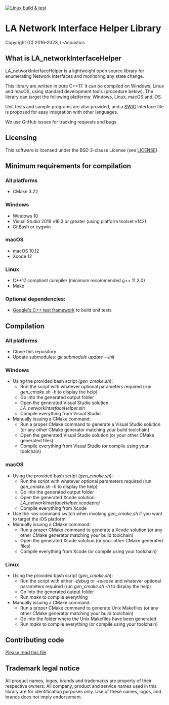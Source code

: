 [![Linux build & test](https://github.com/L-Acoustics/networkInterfaceHelper/actions/workflows/linux.yml/badge.svg)](https://github.com/L-Acoustics/networkInterfaceHelper/actions/workflows/linux.yml)
# LA Network Interface Helper Library
Copyright (C) 2016-2023, L-Acoustics

## What is LA_networkInterfaceHelper
LA_networkInterfaceHelper is a lightweight open source library for enumerating Network Interfaces and monitoring any state change.

This library are written in pure C++17. It can be compiled on Windows, Linux and macOS, using standard development tools (procedure below). The library can target the following platforms: Windows, Linux, macOS and iOS.

Unit tests and sample programs are also provided, and a [SWIG](http://www.swig.org) interface file is proposed for easy integration with other languages.

We use GitHub issues for tracking requests and bugs.

## Licensing
This software is licensed under the BSD 3-clause License (see [LICENSE](LICENSE)).

## Minimum requirements for compilation

### All platforms
- CMake 3.22

### Windows
- Windows 10
- Visual Studio 2019 v16.3 or greater (using platform toolset v142)
- GitBash or cygwin

### macOS
- macOS 10.12
- Xcode 12

### Linux
- C++17 compliant compiler (minimum recommended g++ 11.2.0)
- Make

### Optional dependencies:
* [Google's C++ test framework](https://github.com/google/googletest) to build unit tests

## Compilation

### All platforms
- Clone this repository
- Update submodules: *git submodule update --init*

### Windows
- Using the provided bash script (*gen_cmake.sh*):
  * Run the script with whatever optional parameters required (run *gen_cmake.sh -h* to display the help)
  * Go into the generated output folder
  * Open the generated Visual Studio solution *LA_networkInterfaceHelper.sln*
  * Compile everything from Visual Studio
- Manually issuing a CMake command:
  * Run a proper CMake command to generate a Visual Studio solution (or any other CMake generator matching your build toolchain)
  * Open the generated Visual Studio solution (or your other CMake generated files)
  * Compile everything from Visual Studio (or compile using your toolchain)
 
### macOS
- Using the provided bash script (*gen_cmake.sh*):
  * Run the script with whatever optional parameters required (run *gen_cmake.sh -h* to display the help)
  * Go into the generated output folder
  * Open the generated Xcode solution *LA_networkInterfaceHelper.xcodeproj*
  * Compile everything from Xcode
- Use the *-ios* command switch when invoking *gen_cmake.sh* if you want to target the iOS platform
- Manually issuing a CMake command:
  * Run a proper CMake command to generate a Xcode solution (or any other CMake generator matching your build toolchain)
  * Open the generated Xcode solution (or your other CMake generated files)
  * Compile everything from Xcode (or compile using your toolchain)

### Linux
- Using the provided bash script (*gen_cmake.sh*):
  * Run the script with either *-debug* or *-release* and whatever optional parameters required (run *gen_cmake.sh -h* to display the help)
  * Go into the generated output folder
  * Run *make* to compile everything
- Manually issuing a CMake command:
  * Run a proper CMake command to generate Unix Makefiles (or any other CMake generator matching your build toolchain)
  * Go into the folder where the Unix Makefiles have been generated
  * Run *make* to compile everything (or compile using your toolchain)

## Contributing code

[Please read this file](CONTRIBUTING.md)

## Trademark legal notice
All product names, logos, brands and trademarks are property of their respective owners. All company, product and service names used in this library are for identification purposes only. Use of these names, logos, and brands does not imply endorsement.
